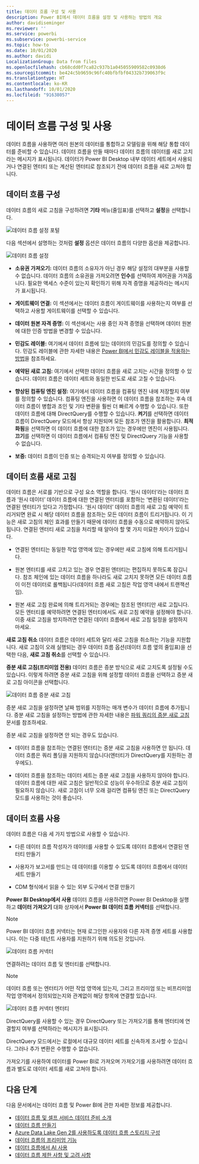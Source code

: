 ```yaml
---
title: 데이터 흐름 구성 및 사용
description: Power BI에서 데이터 흐름을 설정 및 사용하는 방법의 개요
author: davidiseminger
ms.reviewer: ''
ms.service: powerbi
ms.subservice: powerbi-service
ms.topic: how-to
ms.date: 10/01/2020
ms.author: davidi
LocalizationGroup: Data from files
ms.openlocfilehash: cb68cdd0f7ca82c937b1a045055909582c0938d6
ms.sourcegitcommit: be424c5b9659c96fc40bfbfbf04332b739063f9c
ms.translationtype: HT
ms.contentlocale: ko-KR
ms.lasthandoff: 10/01/2020
ms.locfileid: "91638057"
---
```

# <a name="configure-and-consume-a-dataflow"></a>데이터 흐름 구성 및 사용

데이터 흐름을 사용하면 여러 원본의 데이터를 통합하고 모델링을 위해 해당 통합 데이터를 준비할 수 있습니다. 데이터 흐름을 만들 때마다 데이터 흐름의 데이터를 새로 고치라는 메시지가 표시됩니다. 데이터가 Power BI Desktop 내부 데이터 세트에서 사용되거나 연결된 엔터티 또는 계산된 엔터티로 참조되기 전에 데이터 흐름을 새로 고쳐야 합니다.

## <a name="configuring-a-dataflow"></a>데이터 흐름 구성

데이터 흐름의 새로 고침을 구성하려면 **기타** 메뉴(줄임표)를 선택하고 **설정**을 선택합니다.

![데이터 흐름 설정 포털](media/dataflows-configure-consume/dataflow-settings.png)

다음 섹션에서 설명하는 것처럼 **설정** 옵션은 데이터 흐름의 다양한 옵션을 제공합니다.

![데이터 흐름 설정](media/dataflows-configure-consume/dataflow-settings-detailed.png)

* **소유권 가져오기:** 데이터 흐름의 소유자가 아닌 경우 해당 설정의 대부분을 사용할 수 없습니다. 데이터 흐름의 소유권을 가져오려면 **인수**를 선택하여 제어권을 가져옵니다. 필요한 액세스 수준이 있는지 확인하기 위해 자격 증명을 제공하라는 메시지가 표시됩니다.

* **게이트웨이 연결:** 이 섹션에서는 데이터 흐름이 게이트웨이를 사용하는지 여부를 선택하고 사용할 게이트웨이를 선택할 수 있습니다. 

* **데이터 원본 자격 증명:** 이 섹션에서는 사용 중인 자격 증명을 선택하며 데이터 원본에 대한 인증 방법을 변경할 수 있습니다.

* **민감도 레이블:** 여기에서 데이터 흐름에 있는 데이터의 민감도를 정의할 수 있습니다. 민감도 레이블에 관한 자세한 내용은 [Power BI에서 민감도 레이블을 적용하는 방법](../../admin/service-security-apply-data-sensitivity-labels.md)을 참조하세요.

* **예약된 새로 고침:** 여기에서 선택한 데이터 흐름을 새로 고치는 시간을 정의할 수 있습니다. 데이터 흐름은 데이터 세트와 동일한 빈도로 새로 고칠 수 있습니다.

* **향상된 컴퓨팅 엔진 설정:** 여기에서 데이터 흐름을 컴퓨팅 엔진 내에 저장할지 여부를 정의할 수 있습니다. 컴퓨팅 엔진을 사용하면 이 데이터 흐름을 참조하는 후속 데이터 흐름이 병합과 조인 및 기타 변환을 훨씬 더 빠르게 수행할 수 있습니다. 또한 데이터 흐름에 대해 DirectQuery를 수행할 수 있습니다. **켜기**를 선택하면 데이터 흐름이 DirectQuery 모드에서 항상 지원되며 모든 참조가 엔진을 활용합니다. **최적화됨**을 선택하면 이 데이터 흐름에 대한 참조가 있는 경우에만 엔진이 사용됩니다. **끄기**를 선택하면 이 데이터 흐름에서 컴퓨팅 엔진 및 DirectQuery 기능을 사용할 수 없습니다.

* **보증:** 데이터 흐름이 인증 또는 승격되는지 여부를 정의할 수 있습니다. 

## <a name="refreshing-a-dataflow"></a>데이터 흐름 새로 고침
데이터 흐름은 서로를 기반으로 구성 요소 역할을 합니다. ‘원시 데이터’라는 데이터 흐름과 ‘원시 데이터’ 데이터 흐름에 대한 연결된 엔터티를 포함하는 ‘변환된 데이터’라는 연결된 엔터티가 있다고 가정합니다.   ‘원시 데이터’ 데이터 흐름의 새로 고침 예약이 트리거되면 완료 시 해당 데이터 흐름을 참조하는 모든 데이터 흐름이 트리거됩니다. 이 기능은 새로 고침의 체인 효과를 만들기 때문에 데이터 흐름을 수동으로 예약하지 않아도 됩니다. 연결된 엔터티 새로 고침을 처리할 때 알아야 할 몇 가지 미묘한 차이가 있습니다.

* 연결된 엔터티는 동일한 작업 영역에 있는 경우에만 새로 고침에 의해 트리거됩니다.

* 원본 엔터티를 새로 고치고 있는 경우 연결된 엔터티는 편집하지 못하도록 잠깁니다. 참조 체인에 있는 데이터 흐름을 하나라도 새로 고치지 못하면 모든 데이터 흐름이 이전 데이터로 롤백됩니다(데이터 흐름 새로 고침은 작업 영역 내에서 트랜잭션임).

* 원본 새로 고침 완료에 의해 트리거되는 경우에는 참조된 엔터티만 새로 고칩니다. 모든 엔터티를 예약하려면 연결된 엔터티에서도 새로 고침 예약을 설정해야 합니다. 이중 새로 고침을 방지하려면 연결된 데이터 흐름에서 새로 고침 일정을 설정하지 마세요.

**새로 고침 취소** 데이터 흐름은 데이터 세트와 달리 새로 고침을 취소하는 기능을 지원합니다. 새로 고침이 오래 실행되는 경우 데이터 흐름 옵션(데이터 흐름 옆의 줄임표)을 선택한 다음, **새로 고침 취소**를 선택할 수 있습니다.

**증분 새로 고침(프리미엄 전용)** 데이터 흐름은 증분 방식으로 새로 고치도록 설정될 수도 있습니다. 이렇게 하려면 증분 새로 고침을 위해 설정할 데이터 흐름을 선택하고 증분 새로 고침 아이콘을 선택합니다.

![데이터 흐름 증분 새로 고침](media/dataflows-configure-consume/dataflow-created-entity.png)

증분 새로 고침을 설정하면 날짜 범위를 지정하는 매개 변수가 데이터 흐름에 추가됩니다. 증분 새로 고침을 설정하는 방법에 관한 자세한 내용은 [파워 쿼리의 증분 새로 고침](https://docs.microsoft.com/power-query/dataflows/incremental-refresh) 문서를 참조하세요.

증분 새로 고침을 설정하면 안 되는 경우도 있습니다.

* 데이터 흐름을 참조하는 연결된 엔터티는 증분 새로 고침을 사용하면 안 됩니다. 데이터 흐름은 쿼리 폴딩을 지원하지 않습니다(엔터티가 DirectQuery를 지원하는 경우에도). 

* 데이터 흐름을 참조하는 데이터 세트는 증분 새로 고침을 사용하지 않아야 합니다. 데이터 흐름에 대한 새로 고침은 일반적으로 성능이 우수하므로 증분 새로 고침이 필요하지 않습니다. 새로 고침이 너무 오래 걸리면 컴퓨팅 엔진 또는 DirectQuery 모드를 사용하는 것이 좋습니다.

## <a name="consuming-a-dataflow"></a>데이터 흐름 사용

데이터 흐름은 다음 세 가지 방법으로 사용할 수 있습니다.

* 다른 데이터 흐름 작성자가 데이터를 사용할 수 있도록 데이터 흐름에서 연결된 엔터티 만들기

* 사용자가 보고서를 만드는 데 데이터를 이용할 수 있도록 데이터 흐름에서 데이터 세트 만들기

* CDM 형식에서 읽을 수 있는 외부 도구에서 연결 만들기

**Power BI Desktop에서 사용** 데이터 흐름을 사용하려면 Power BI Desktop을 실행하고 **데이터 가져오기** 대화 상자에서 **Power BI 데이터 흐름 커넥터**를 선택합니다.

> [!NOTE]
> Power BI 데이터 흐름 커넥터는 현재 로그인한 사용자와 다른 자격 증명 세트를 사용합니다. 이는 다중 테넌트 사용자를 지원하기 위해 의도된 것입니다.

![데이터 흐름 커넥터](media/dataflows-configure-consume/dataflow-connector.png)

연결하려는 데이터 흐름 및 엔터티를 선택합니다. 

> [!NOTE]
> 데이터 흐름 또는 엔터티가 어떤 작업 영역에 있는지, 그리고 프리미엄 또는 비프리미엄 작업 영역에서 정의되었는지와 관계없이 해당 항목에 연결할 있습니다.

![데이터 흐름 커넥터 엔터티](media/dataflows-configure-consume/dataflow-entities-picker.png)

DirectQuery를 사용할 수 있는 경우 DirectQuery 또는 가져오기를 통해 엔터티에 연결할지 여부를 선택하라는 메시지가 표시됩니다. 

DirectQuery 모드에서는 로컬에서 대규모 데이터 세트를 신속하게 조사할 수 있습니다. 그러나 추가 변환은 수행할 수 없습니다. 

가져오기를 사용하여 데이터를 Power BI로 가져오며 가져오기를 사용하려면 데이터 흐름과 별도로 데이터 세트를 새로 고쳐야 합니다.

## <a name="next-steps"></a>다음 단계
다음 문서에서는 데이터 흐름 및 Power BI에 관한 자세한 정보를 제공합니다.

* [데이터 흐름 및 셀프 서비스 데이터 준비 소개](dataflows-introduction-self-service.md)
* [데이터 흐름 만들기](dataflows-create.md)
* [Azure Data Lake Gen 2를 사용하도록 데이터 흐름 스토리지 구성](dataflows-azure-data-lake-storage-integration.md)
* [데이터 흐름의 프리미엄 기능](dataflows-premium-features.md)
* [데이터 흐름에서 AI 사용](dataflows-machine-learning-integration.md)
* [데이터 흐름 제한 사항 및 고려 사항](dataflows-features-limitations.md)